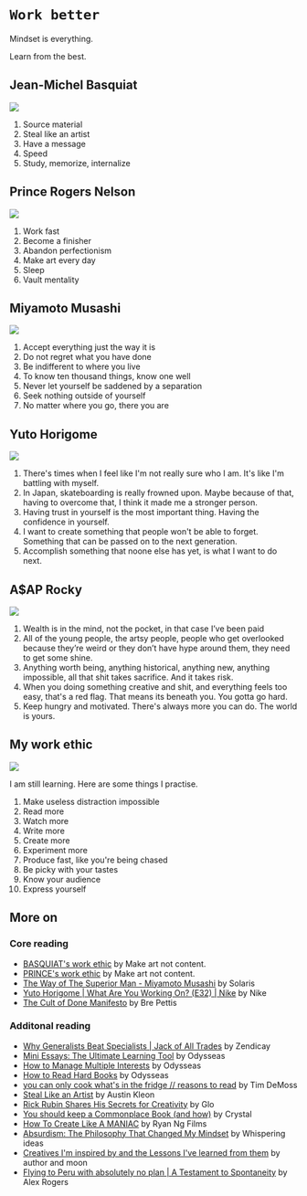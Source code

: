 # `Work better`

Mindset is everything.  
  
Learn from the best.  

## Jean-Michel Basquiat

![](https://www.hollywoodreporter.com/wp-content/uploads/2023/03/Credit-Brad-Branson-Jean-Michel-Basquiat-in-LA-copy.jpg?w=1024)

1. Source material  
2. Steal like an artist  
3. Have a message  
4. Speed  
5. Study, memorize, internalize  

## Prince Rogers Nelson

![](https://dynaimage.cdn.cnn.com/cnn/c_fill,g_auto,w_1200,h_675,ar_16:9/https%3A%2F%2Fcdn.cnn.com%2Fcnnnext%2Fdam%2Fassets%2F160421134259-34-prince-file.jpg)

1. Work fast  
2. Become a finisher  
3. Abandon perfectionism  
4. Make art every day  
5. Sleep  
6. Vault mentality  

## Miyamoto Musashi

![](https://i.redd.it/k2xnp9yctuw91.jpg)

1. Accept everything just the way it is  
2. Do not regret what you have done  
3. Be indifferent to where you live  
4. To know ten thousand things, know one well  
5. Never let yourself be saddened by a separation  
6. Seek nothing outside of yourself  
7. No matter where you go, there you are  

## Yuto Horigome

![](https://www.si.com/.image/t_share/MTgyNjcyOTQwNzU4NzM4Mjcy/yuto-horigome.jpg)

1. There's times when I feel like I'm not really sure who I am. It's like I'm battling with myself.  
2. In Japan, skateboarding is really frowned upon. Maybe because of that, having to overcome that, I think it made me a stronger person.  
3. Having trust in yourself is the most important thing. Having the confidence in yourself.  
4. I want to create something that people won't be able to forget. Something that can be passed on to the next generation.
5. Accomplish something that noone else has yet, is what I want to do next.  

## A$AP Rocky

![](https://www.klarna.com/press-media/images/1037/download_url-Asap%20Rocky%20-%20Photo%20courtesy%20of%20Klarna.jpg)

1. Wealth is in the mind, not the pocket, in that case I’ve been paid
2. All of the young people, the artsy people, people who get overlooked because they’re weird or they don’t have hype around them, they need to get some shine.
3. Anything worth being, anything historical, anything new, anything impossible, all that shit takes sacrifice. And it takes risk. 
4. When you doing something creative and shit, and everything feels too easy, that's a red flag. That means its beneath you. You gotta go hard.
5. Keep hungry and motivated. There's always more you can do. The world is yours.

## My work ethic

![](https://i.kym-cdn.com/photos/images/newsfeed/001/919/939/366.jpg)

I am still learning. Here are some things I practise.  
  
1. Make useless distraction impossible  
2. Read more  
3. Watch more  
4. Write more  
5. Create more  
6. Experiment more  
7. Produce fast, like you're being chased  
8. Be picky with your tastes  
9. Know your audience  
10. Express yourself  

## More on  

### Core reading  

* [BASQUIAT's work ethic](https://youtu.be/8G9pnE0bnfE?si=CctB7li65nd_WoTJ) by Make art not content.  
* [PRINCE's work ethic](https://youtu.be/ECGcTM_gk4s?si=by73D7gabuU-rKfz) by Make art not content.  
* [The Way of The Superior Man - Miyamoto Musashi](https://youtu.be/DksWmWmhWvg?si=hpJTKAPq1U01gmZQ) by Solaris  
* [Yuto Horigome | What Are You Working On? (E32) | Nike](https://youtu.be/RBLCePz-BVk?si=_1FVbFvRpRdv-j-7) by Nike
* [The Cult of Done Manifesto](https://medium.com/@bre/the-cult-of-done-manifesto-724ca1c2ff13) by Bre Pettis  
  
### Additonal reading  
  
* [Why Generalists Beat Specialists | Jack of All Trades](https://youtu.be/q6vKUdrNQcI?si=grpwkFb_-IvhqkA8) by Zendicay  
* [Mini Essays: The Ultimate Learning Tool](https://youtu.be/N4YjXJVzoZY?si=sOT0de4SJDjQP4Y8) by Odysseas  
* [How to Manage Multiple Interests](https://youtu.be/-AdXIC44b7Q?si=M9_1Air4RCVyz67n) by Odysseas  
* [How to Read Hard Books](https://youtu.be/_5X9qRrAeHY?si=3xy0DOrHkbwpC9x7) by Odysseas  
* [you can only cook what's in the fridge // reasons to read](https://youtu.be/S0krJtb8vxI?si=NGjZHx2FNaAp_ef4) by Tim DeMoss  
* [Steal Like an Artist](https://austinkleon.com/steal/) by Austin Kleon  
* [Rick Rubin Shares His Secrets for Creativity](https://youtu.be/36L9cYkHyZM?si=IKnmUMi2NFgvXjKQ) by Glo  
* [You should keep a Commonplace Book (and how)](https://youtu.be/8kTZQ9N8iv8?si=Q7nrnEecKOo8bSP-) by Crystal  
* [How To Create Like A MANIAC](https://youtu.be/yiSPoGLO9Cw?si=2kYFf1yAsP4Atdhw) by Ryan Ng Films  
* [Absurdism: The Philosophy That Changed My Mindset](https://youtu.be/A6F2Am9WI5U?si=f8MMTL_UaVGPt-6b) by Whispering ideas  
* [Creatives I'm inspired by and the Lessons I've learned from them](https://youtu.be/b24ep5-RYQM?si=Chfzas7Im__U-M_o) by author and moon  
* [Flying to Peru with absolutely no plan | A Testament to Spontaneity](https://youtu.be/Tx95iN4ElpA?si=iT1gIuW5texs8QtT) by Alex Rogers  
